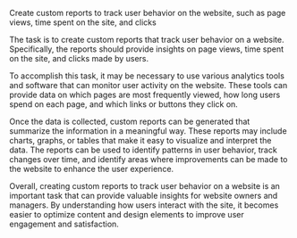 Create custom reports to track user behavior on the website, such as page views, time spent on the site, and clicks

The task is to create custom reports that track user behavior on a website. Specifically, the reports should provide insights on page views, time spent on the site, and clicks made by users.

To accomplish this task, it may be necessary to use various analytics tools and software that can monitor user activity on the website. These tools can provide data on which pages are most frequently viewed, how long users spend on each page, and which links or buttons they click on.

Once the data is collected, custom reports can be generated that summarize the information in a meaningful way. These reports may include charts, graphs, or tables that make it easy to visualize and interpret the data. The reports can be used to identify patterns in user behavior, track changes over time, and identify areas where improvements can be made to the website to enhance the user experience.

Overall, creating custom reports to track user behavior on a website is an important task that can provide valuable insights for website owners and managers. By understanding how users interact with the site, it becomes easier to optimize content and design elements to improve user engagement and satisfaction.